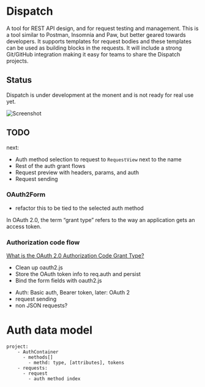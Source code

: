 # Dispatch

A tool for REST API design, and for request testing and management. This is a tool similar to Postman, Insomnia and Paw, but better geared towards developers. It supports templates for request bodies and these templates can be used as building blocks in the requests. It will include a strong Git/GitHub integration making it easy for teams to share the Dispatch projects.

## Status

Dispatch is under development at the monent and is not ready for real use yet.

![Screenshot](https://i.imgur.com/7AHNyCT.png)

## TODO

next:

- Auth method selection to request to `RequestView` next to the name
- Rest of the auth grant flows
- Request preview with headers, params, and auth
- Request sending

### OAuth2Form

- refactor this to be tied to the selected auth method

In OAuth 2.0, the term “grant type” refers to the way an application gets an access token.

### Authorization code flow

[What is the OAuth 2.0 Authorization Code Grant Type?](https://developer.okta.com/blog/2018/04/10/oauth-authorization-code-grant-type)

- Clean up oauth2.js
- Store the OAuth token info to req.auth and persist
- Bind the form fields with oauth2.js

* Auth: Basic auth, Bearer token, later: OAuth 2
* request sending
* non JSON requests?

# Auth data model

```
project:
    - AuthContainer
      - methods[]
        - methd: type, [attributes], tokens
    - requests:
      - request
        - auth method index
```
